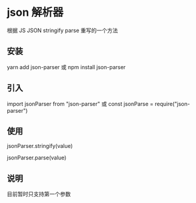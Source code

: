 # json 解析器

根据 JS JSON stringify parse 重写的一个方法

## 安装

yarn add json-parser
或
npm install json-parser

## 引入

import jsonParser from "json-parser"
或
const jsonParse = require("json-parser")

## 使用

jsonParser.stringify(value)

jsonParser.parse(value)

## 说明

目前暂时只支持第一个参数